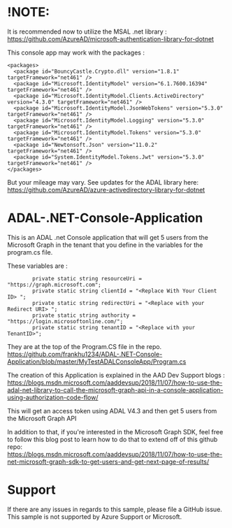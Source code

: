 # !NOTE:
It is recommended now to utilize the MSAL .net library : https://github.com/AzureAD/microsoft-authentication-library-for-dotnet

This console app may work with the packages :
```
<packages>
  <package id="BouncyCastle.Crypto.dll" version="1.8.1" targetFramework="net461" />
  <package id="Microsoft.IdentityModel" version="6.1.7600.16394" targetFramework="net461" />
  <package id="Microsoft.IdentityModel.Clients.ActiveDirectory" version="4.3.0" targetFramework="net461" />
  <package id="Microsoft.IdentityModel.JsonWebTokens" version="5.3.0" targetFramework="net461" />
  <package id="Microsoft.IdentityModel.Logging" version="5.3.0" targetFramework="net461" />
  <package id="Microsoft.IdentityModel.Tokens" version="5.3.0" targetFramework="net461" />
  <package id="Newtonsoft.Json" version="11.0.2" targetFramework="net461" />
  <package id="System.IdentityModel.Tokens.Jwt" version="5.3.0" targetFramework="net461" />
</packages>
```

But your mileage may vary. See updates for the ADAL library here: 
https://github.com/AzureAD/azure-activedirectory-library-for-dotnet


# ADAL-.NET-Console-Application
This is an ADAL .net Console application that will get 5 users from the Microsoft Graph in the tenant that you define in the variables for the program.cs file.

These variables are :
```
        private static string resourceUri = "https://graph.microsoft.com";
        private static string clientId = "<Replace With Your Client ID> ";
        private static string redirectUri = "<Replace with your Redirect URI> ";
        private static string authority = "https://login.microsoftonline.com/";
        private static string tenantID = "<Replace with your TenantID>";
```

They are at the top of the Program.CS file in the repo. https://github.com/frankhu1234/ADAL-.NET-Console-Application/blob/master/MyTestADALConsoleApp/Program.cs

The creation of this Application is explained in the AAD Dev Support blogs : https://blogs.msdn.microsoft.com/aaddevsup/2018/11/07/how-to-use-the-adal-net-library-to-call-the-microsoft-graph-api-in-a-console-application-using-authorization-code-flow/

This will get an access token using ADAL V4.3 and then get 5 users from the Microsoft Graph API 

In addition to that, if you're interested in the Microsoft Graph SDK, feel free to follow this blog post to learn how to do that to extend off of this github repo:  
https://blogs.msdn.microsoft.com/aaddevsup/2018/11/07/how-to-use-the-net-microsoft-graph-sdk-to-get-users-and-get-next-page-of-results/

# Support

If there are any issues in regards to this sample, please file a GitHub issue. This sample is not supported by Azure Support or Microsoft. 

